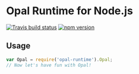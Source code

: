 # Opal Runtime for Node.js

[![Travis build status](https://img.shields.io/travis/Mogztter/opal-node-runtime/master.svg)](https://travis-ci.org/Mogztter/opal-node-runtime)
[![npm version](http://img.shields.io/npm/v/opal-runtime.svg)](https://www.npmjs.org/package/opal-runtime])

## Usage

```javascript
var Opal = require('opal-runtime').Opal;
// Now let's have fun with Opal!
```
